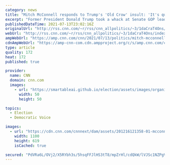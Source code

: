```yaml
---
category: news
title: "Mitch McConnell responds to Trump's 'Old Crow' insult: 'It's quite an honor'"
excerpt: "Former President Donald Trump took a whack at Senate GOP leader Mitch McConnell last weekend, calling him an \"Old Crow\" as he railed against the Kentucky Republican.\n    \n"
publishedDateTime: 2021-07-13T23:02:16Z
originalUrl: "http://rss.cnn.com/~r/rss/cnn_allpolitics/~3/1daCraT4Ons/index.html"
webUrl: "http://rss.cnn.com/~r/rss/cnn_allpolitics/~3/1daCraT4Ons/index.html"
ampWebUrl: "https://amp.cnn.com/cnn/2021/07/13/politics/mitch-mcconnell-old-crow/index.html"
cdnAmpWebUrl: "https://amp-cnn-com.cdn.ampproject.org/c/s/amp.cnn.com/cnn/2021/07/13/politics/mitch-mcconnell-old-crow/index.html"
type: article
quality: 172
heat: 172
published: true

provider:
  name: CNN
  domain: cnn.com
  images:
    - url: "https://smartableai.github.io/election/assets/images/organizations/cnn.com-50x50.jpg"
      width: 50
      height: 50

topics:
  - Election
  - Democratic Voice

images:
  - url: "https://cdn.cnn.com/cnnnext/dam/assets/201216121358-01-mcconnell-trump-split-super-tease.jpg"
    width: 1100
    height: 619
    isCached: true

secured: "PdVRa6L/OVj2/X5RYbh3s/5hsqFFJlHS3tT8/mpZrHl/cdQkW/lVJSc1NZPgVbBLyZSe5cjbjQD4ispadRJZyuUlRUaQ0qyFPzc9A/dLOYNeUOa8VA9DEgv4BPBxvOlgPlwdJdoVnnvGl20ujWXwaFpQfH4BPQaZy0/vnbRi1SZ1EoXC3VVrQKI67lO1GnZ2W4ky/J5yRI2bSgkCsi7gqLxhvXzRDwgA8HJ7K/5Dq7lcFAT6exKr+bkFMcZpSIk2EyQ1D9u2xCDyks+Ntp57nohpe4dSBNagF117JqaunqjLWtlNizF4HSU16yaQ9iEimwo9e0vhwRTKSgCSw4OC/kCcK/VLUFeO52sEMkM87Pg=;dOR3oUtwDPtQD221OpgJcw=="
---
```


